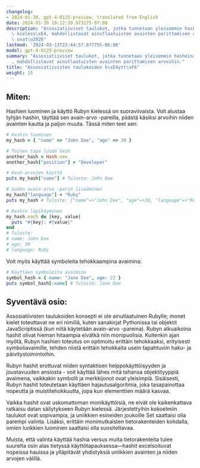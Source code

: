 ```yaml
---
changelog:
- 2024-01-30, gpt-4-0125-preview, translated from English
date: 2024-01-30 19:12:39.973175-07:00
description: "Assosiatiiviset taulukot, jotka tunnetaan yleisemmin hasheina Rubyn\
  \ kieless\xE4, mahdollistavat ainutlaatuisten avainten parittamisen arvoihin. Ne\
  \ ovat\u2026"
lastmod: '2024-03-13T22:44:57.077755-06:00'
model: gpt-4-0125-preview
summary: "Assosiatiiviset taulukot, jotka tunnetaan yleisemmin hasheina Rubyn kieless\xE4\
  , mahdollistavat ainutlaatuisten avainten parittamisen arvoihin."
title: "Assosiatiivisten taulukoiden k\xE4ytt\xF6"
weight: 15
---
```


## Miten:
Hashien luominen ja käyttö Rubyn kielessä on suoraviivaista. Voit alustaa tyhjän hashin, täyttää sen avain-arvo -pareilla, päästä käsiksi arvoihin niiden avainten kautta ja paljon muuta. Tässä miten teet sen:

```Ruby
# Hashin luominen
my_hash = { "name" => "John Doe", "age" => 30 }

# Toinen tapa luoda hash
another_hash = Hash.new
another_hash["position"] = "Developer"

# Hash-arvojen käyttö
puts my_hash["name"] # Tuloste: John Doe

# Uuden avain-arvo -parin lisääminen
my_hash["language"] = "Ruby"
puts my_hash # Tuloste: {"name"=>"John Doe", "age"=>30, "language"=>"Ruby"}

# Hashin läpikäyminen
my_hash.each do |key, value|
  puts "#{key}: #{value}"
end
# Tuloste:
# name: John Doe
# age: 30
# language: Ruby
```

Voit myös käyttää symboleita tehokkaampina avaimina:

```Ruby
# Käyttäen symboleita avaimina
symbol_hash = { name: "Jane Doe", age: 22 }
puts symbol_hash[:name] # Tuloste: Jane Doe
```

## Syventävä osio:
Assosiatiivisten taulukoiden konsepti ei ole ainutlaatuinen Rubylle; monet kielet toteuttavat ne eri nimillä, kuten sanakirjat Pythonissa tai objektit JavaScriptissä (kun niitä käytetään avain-arvo -pareina). Rubyn alkuaikoina hashit olivat hieman hitaampia eivätkä niin monipuolisia. Kuitenkin ajan myötä, Rubyn hashien toteutus on optimoitu erittäin tehokkaaksi, erityisesti symboliavaimille, tehden niistä erittäin tehokkaita usein tapahtuviin haku- ja päivitystoimintoihin.

Rubyn hashit erottuvat niiden syntaktisen helppokäyttöisyyden ja joustavuuden ansiosta - voit käyttää lähes mitä tahansa objektityyppiä avaimena, vaikkakin symbolit ja merkkijonot ovat yleisimpiä. Sisäisesti, Rubyn hashit toteutetaan käyttäen hajautusalgoritmia, joka tasapainottaa nopeutta ja muistitehokkuutta, jopa kun elementtien määrä kasvaa.

Vaikka hashit ovat uskomattoman monikäyttöisiä, ne eivät ole kaikenkattava ratkaisu datan säilytykseen Rubyn kielessä. Järjestettyihin kokoelmiin taulukot ovat sopivampia, ja uniikkien esineiden joukoille Set saattaisi olla parempi valinta. Lisäksi, erittäin monimutkaisten tietorakenteiden kohdalla, omien luokkien luominen saattaisi olla suositeltavaa.

Muista, että valinta käyttää hashia versus muita tietorakenteita tulee suurelta osin alas tietyssä käyttötapauksessa—hashit excelsoituvat nopeissa hauissa ja ylläpitävät yhdistyksiä uniikkien avainten ja niiden arvojen välillä.
